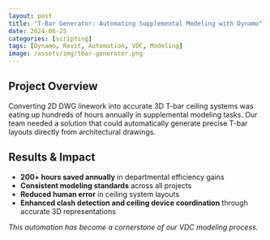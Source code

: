 ```yaml
---
layout: post
title: "T-Bar Generator: Automating Supplemental Modeling with Dynamo"
date: 2024-06-25
categories: [scripting]
tags: [Dynamo, Revit, Automation, VDC, Modeling]
image: /assets/img/tbar-generator.png
---
```


## Project Overview

Converting 2D DWG linework into accurate 3D T-bar ceiling systems was eating up hundreds of hours annually in supplemental modeling tasks. Our team needed a solution that could automatically generate precise T-bar layouts directly from architectural drawings.

## Results & Impact

- **200+ hours saved annually** in departmental efficiency gains
- **Consistent modeling standards** across all projects
- **Reduced human error** in ceiling system layouts
- **Enhanced clash detection and ceiling device coordination** through accurate 3D representations

*This automation has become a cornerstone of our VDC modeling process.*
